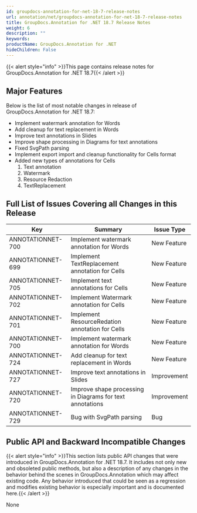 ```yaml
---
id: groupdocs-annotation-for-net-18-7-release-notes
url: annotation/net/groupdocs-annotation-for-net-18-7-release-notes
title: GroupDocs.Annotation for .NET 18.7 Release Notes
weight: 6
description: ""
keywords: 
productName: GroupDocs.Annotation for .NET
hideChildren: False
---
```

{{< alert style="info" >}}This page contains release notes for GroupDocs.Annotation for .NET 18.7{{< /alert >}}

## Major Features

Below is the list of most notable changes in release of GroupDocs.Annotation for .NET 18.7:

*   Implement watermark annotation for Words
*   Add cleanup for text replacement in Words
*   Improve text annotations in Slides
*   Improve shape processing in Diagrams for text annotations
*   Fixed SvgPath parsing
*   Implement export import and cleanup functionality for Cells format
*   Added new types of annotations for Cells
    1.  Text annotation
    2.  Watermark
    3.  Resource Redaction
    4.  TextReplacement

## Full List of Issues Covering all Changes in this Release

| Key | Summary | Issue Type |
| --- | --- | --- |
| ANNOTATIONNET-700 | Implement watermark annotation for Words | New Feature |
| ANNOTATIONNET-699 | Implement TextReplacement annotation for Cells | New Feature |
| ANNOTATIONNET-705 | Implement text annotations for Cells | New Feature |
| ANNOTATIONNET-702 | Implement Watermark annotation for Cells | New Feature |
| ANNOTATIONNET-701 | Implement ResourceRedation annotation for Cells | New Feature |
| ANNOTATIONNET-700 | Implement watermark annotation for Words | New Feature |
| ANNOTATIONNET-724 | Add cleanup for text replacement in Words | New Feature |
| ANNOTATIONNET-727 | Improve text annotations in Slides | Improvement |
| ANNOTATIONNET-720 | Improve shape processing in Diagrams for text annotations | Improvement |
| ANNOTATIONNET-729 | Bug with SvgPath parsing | Bug |

## Public API and Backward Incompatible Changes

{{< alert style="info" >}}This section lists public API changes that were introduced in GroupDocs.Annotation for .NET 18.7. It includes not only new and obsoleted public methods, but also a description of any changes in the behavior behind the scenes in GroupDocs.Annotation which may affect existing code. Any behavior introduced that could be seen as a regression and modifies existing behavior is especially important and is documented here.{{< /alert >}}

None

